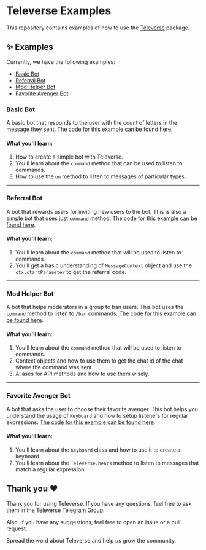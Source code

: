 # Televerse Examples

This repository contains examples of how to use the [Televerse](https://pub.dev/packages/televerse) package.

## ✨ Examples

Currently, we have the following examples:

- [Basic Bot](#basic-bot)
- [Referral Bot](#referral-bot)
- [Mod Helper Bot](#mod-helper-bot)
- [Favorite Avenger Bot](#favorite-avenger-bot)

### Basic Bot

A basic bot that responds to the user with the count of letters in the message they sent. [The code for this example can be found here](./lib/letter_counter.dart).

#### What you'll learn:

1. How to create a simple bot with Televerse.
2. You'll learn about the `command` method that can be used to listen to commands.
3. How to use the `on` method to listen to messages of particular types.

<hr>

### Referral Bot

A bot that rewards users for inviting new users to the bot. This is also a simple bot that uses just `command` method. [The code for this example can be found here](./lib/referral_bot.dart).

#### What you'll learn:

1. You'll learn about the `command` method that will be used to listen to commands.
2. You'll get a basic understanding of `MessageContext` object and use the `ctx.startParameter` to get the referral code.

<hr>

### Mod Helper Bot

A bot that helps moderators in a group to ban users. This bot uses the `command` method to listen to `/ban` commands. [The code for this example can be found here](./lib/mod_helper.dart).

#### What you'll learn:

1. You'll learn about the `command` method that will be used to listen to commands.
2. Context objects and how to use them to get the chat id of the chat where the command was sent.
3. Aliases for API methods and how to use them wisely.

<hr>

### Favorite Avenger Bot

A bot that asks the user to choose their favorite avenger. This bot helps you understand the usage of `Keyboard` and how to setup listeners for regular expressions. [The code for this example can be found here](./lib/favorite_avenger_bot.dart).

#### What you'll learn:

1. You'll learn about the `Keyboard` class and how to use it to create a keyboard.
2. You'll learn about the `Televerse.hears` method to listen to messages that match a regular expression.

## Thank you ❤️

Thank you for using Televerse. If you have any questions, feel free to ask them in the [Televerse Telegram Group](https://t.me/televersedart).

Also, if you have any suggestions, feel free to open an issue or a pull request.

Spread the word about Televerse and help us grow the community.
